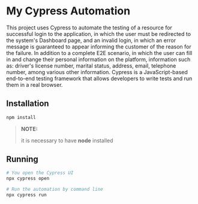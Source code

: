 # My Cypress Automation

This project uses Cypress to automate the testing of a resource for successful login to the application, in which the user must be redirected to the system's Dashboard page, and an invalid login, in which an error message is guaranteed to appear informing the customer of the reason for the failure. In addition to a complete E2E scenario, in which the user can fill in and change their personal information on the platform, information such as: driver's license number, marital status, address, email, telephone number, among various other information. 
Cypress is a JavaScript-based end-to-end testing framework that allows developers to write tests and run them in a real browser.

## Installation
```bash
npm install
```
> **NOTE:**
>
> it is necessary to have **node** installed

## Running
```bash
# You open the Cypress UI
npx cypress open

# Run the automation by command line
npx cypress run
```
